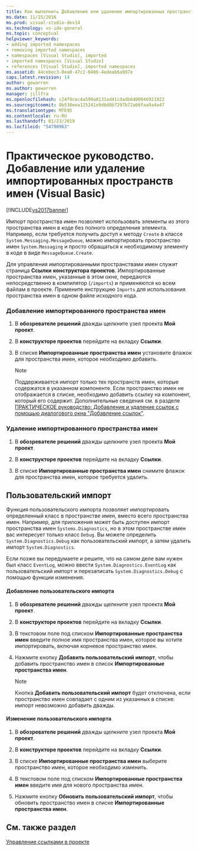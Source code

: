 ```yaml
---
title: Как выполнить Добавление или удаление импортированных пространств имен (Visual Basic) | Документация Майкрософт
ms.date: 11/15/2016
ms.prod: visual-studio-dev14
ms.technology: vs-ide-general
ms.topic: conceptual
helpviewer_keywords:
- adding imported namespaces
- removing imported namespaces
- namespaces [Visual Studio], imported
- imported namespaces [Visual Studio]
- references [Visual Studio], imported namespaces
ms.assetid: 44cebec3-0ea0-47c2-8406-4edeab6a997e
caps.latest.revision: 14
author: gewarren
ms.author: gewarren
manager: jillfra
ms.openlocfilehash: c24f9cec4a599a8131ad41cdadb6d00946921922
ms.sourcegitcommit: 8b538eea125241e9d6d8b7297b72a66faa9a4a47
ms.translationtype: MTE95
ms.contentlocale: ru-RU
ms.lasthandoff: 01/23/2019
ms.locfileid: "54798963"
---
```

# <a name="how-to-add-or-remove-imported-namespaces-visual-basic"></a>Практическое руководство. Добавление или удаление импортированных пространств имен (Visual Basic)
[!INCLUDE[vs2017banner](../includes/vs2017banner.md)]

Импорт пространства имен позволяет использовать элементы из этого пространства имен в коде без полного определения элемента. Например, если требуется получить доступ к методу `Create` в классе `System.Messaging.MessageQueue`, можно импортировать пространство имен `System.Messaging` и просто обращаться к необходимому элементу в коде в виде `MessageQueue.Create`.  
  
 Для управления импортированными пространствами имен служит страница **Ссылки** **конструктора проектов**. Импортированные пространства имен, указанные в этом окне, передаются непосредственно в компилятор (`/imports`) и применяются ко всем файлам в проекте. Примените инструкцию `Imports` для использования пространства имен в одном файле исходного кода.  
  
### <a name="to-add-an-imported-namespace"></a>Добавление импортированного пространства имен  
  
1.  В **обозревателе решений** дважды щелкните узел проекта **Мой проект**.  
  
2.  В **конструкторе проектов** перейдите на вкладку **Ссылки**.  
  
3.  В списке **Импортированные пространства имен** установите флажок для пространства имен, которое необходимо добавить.  
  
    > [!NOTE]
    >  Поддерживается импорт только тех пространств имен, которые содержатся в указанном компоненте. Если пространство имен не отображается в списке, необходимо добавить ссылку на компонент, который его содержит. Дополнительные сведения см. в разделе [ПРАКТИЧЕСКОЕ руководство: Добавление и удаление ссылок с помощью диалогового окна "Добавление ссылок"](http://msdn.microsoft.com/3bd75d61-f00c-47c0-86a2-dd1f20e231c9).  
  
### <a name="to-remove-an-imported-namespace"></a>Удаление импортированного пространства имен  
  
1.  В **обозревателе решений** дважды щелкните узел проекта **Мой проект**.  
  
2.  В **конструкторе проектов** перейдите на вкладку **Ссылки**.  
  
3.  В списке **Импортированные пространства имен** снимите флажок для пространства имен, которое требуется удалить.  
  
## <a name="user-imports"></a>Пользовательский импорт  
 Функция пользовательского импорта позволяет импортировать определенный класс в пространстве имен, вместо всего пространства имен. Например, для приложения может быть доступен импорт пространства имен `Systems.Diagnostics`, но в этом пространстве имен вас интересует только класс `Debug`. Вы можете определить `System.Diagnostics.Debug` как пользовательский импорт, а затем удалить импорт `System.Diagnostics`.  
  
 Если позже вы передумаете и решите, что на самом деле вам нужен был класс `EventLog`, можно ввести `System.Diagnostics.EventLog` как пользовательский импорт и перезаписать `System.Diagnostics.Debug` с помощью функции изменения.  
  
#### <a name="to-add-a-user-import"></a>Добавление пользовательского импорта  
  
1.  В **обозревателе решений** дважды щелкните узел проекта **Мой проект**.  
  
2.  В **конструкторе проектов** перейдите на вкладку **Ссылки**.  
  
3.  В текстовом поле под списком **Импортированные пространства имен** введите полное имя пространства имен, которое вы хотите импортировать, включая корневое пространство имен.  
  
4.  Нажмите кнопку **Добавить пользовательский импорт**, чтобы добавить пространство имен в список **Импортированные пространства имен**.  
  
    > [!NOTE]
    >  Кнопка **Добавить пользовательский импорт** будет отключена, если пространство имен совпадает с одним из указанных в списке: импорт невозможно добавить дважды.  
  
#### <a name="to-update-a-user-import"></a>Изменение пользовательского импорта  
  
1.  В **обозревателе решений** дважды щелкните узел проекта **Мой проект**.  
  
2.  В **конструкторе проектов** перейдите на вкладку **Ссылки**.  
  
3.  В списке **Импортированные пространства имен** выберите пространство имен, которое необходимо изменить.  
  
4.  В текстовом поле под списком **Импортированные пространства имен** введите имя для нового пространства имен.  
  
5.  Нажмите кнопку **Обновить пользовательский импорт**, чтобы обновить пространство имен в списке **Импортированные пространства имен**.  
  
## <a name="see-also"></a>См. также раздел  
 [Управление ссылками в проекте](../ide/managing-references-in-a-project.md)
